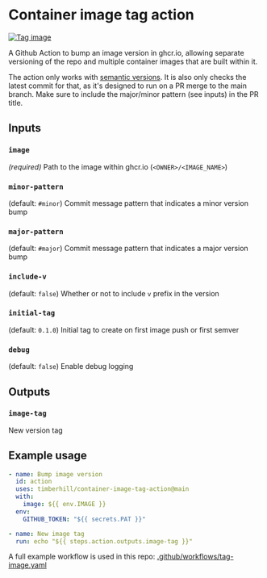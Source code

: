 # Container image tag action

[![Tag image](https://github.com/timberhill/container-image-tag-action/actions/workflows/tag-image.yaml/badge.svg)](https://github.com/timberhill/container-image-tag-action/actions/workflows/tag-image.yaml)

A Github Action to bump an image version in ghcr.io, allowing separate versioning of the repo and multiple container images that are built within it.

The action only works with [semantic versions](semver.org).
It is also only checks the latest commit for that, as it's designed to run on a PR merge to the main branch. Make sure to include the major/minor pattern (see inputs) in the PR title.

## Inputs

### `image`
  _(required)_ Path to the image within ghcr.io (`<OWNER>/<IMAGE_NAME>`)

### `minor-pattern`
  (default: `#minor`) Commit message pattern that indicates a minor version bump

### `major-pattern`
  (default: `#major`) Commit message pattern that indicates a major version bump

### `include-v`
  (default: `false`) Whether or not to include `v` prefix in the version

### `initial-tag`
  (default: `0.1.0`) Initial tag to create on first image push or first semver

### `debug`
  (default: `false`) Enable debug logging

## Outputs

### `image-tag`
  New version tag

## Example usage

```yaml
- name: Bump image version
  id: action
  uses: timberhill/container-image-tag-action@main
  with:
    image: ${{ env.IMAGE }}
  env:
    GITHUB_TOKEN: "${{ secrets.PAT }}"

- name: New image tag
  run: echo "${{ steps.action.outputs.image-tag }}"
```

A full example workflow is used in this repo: [.github/workflows/tag-image.yaml](.github/workflows/tag-image.yaml)
